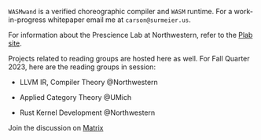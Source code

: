 `WASMwand` is a verified choreographic compiler and `WASM` runtime. 
For a work-in-progress whitepaper email me at `carson@surmeier.us`. 

For information about the Prescience Lab at Northwestern, refer to the 
[Plab site](http://presciencelab.org/).

Projects related to reading groups are hosted here as well. For Fall Quarter 
2023, here are the reading groups in session:

- LLVM IR, Compiler Theory @Northwestern

- Applied Category Theory @UMich

- Rust Kernel Development @Northwestern

Join the discussion on [Matrix](https://matrix.wasmwand.com)

